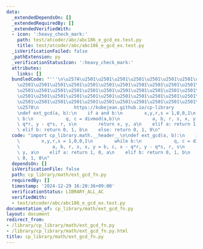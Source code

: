```yaml
---
data:
  _extendedDependsOn: []
  _extendedRequiredBy: []
  _extendedVerifiedWith:
  - icon: ':heavy_check_mark:'
    path: test/atcoder/abc/abc186_e_gcd_ex.test.py
    title: test/atcoder/abc/abc186_e_gcd_ex.test.py
  _isVerificationFailed: false
  _pathExtension: py
  _verificationStatusIcon: ':heavy_check_mark:'
  attributes:
    links: []
  bundledCode: "'''\n\u257A\u2501\u2501\u2501\u2501\u2501\u2501\u2501\u2501\u2501\u2501\
    \u2501\u2501\u2501\u2501\u2501\u2501\u2501\u2501\u2501\u2501\u2501\u2501\u2501\
    \u2501\u2501\u2501\u2501\u2501\u2501\u2501\u2501\u2501\u2501\u2501\u2501\u2501\
    \u2501\u2501\u2501\u2501\u2501\u2501\u2501\u2501\u2501\u2501\u2501\u2501\u2501\
    \u2501\u2501\u2501\u2501\u2501\u2501\u2501\u2501\u2501\u2501\u2501\u2501\u2501\
    \u2578\n             https://kobejean.github.io/cp-library               \n'''\n\
    \ndef ext_gcd(a, b):\n    if a and b:\n        x,y,r,s = 1,0,0,1\n        while\
    \ b:\n            q, c = divmod(a,b)\n            a, b, r, s, x, y = b, c, x -\
    \ q*r, y - q*s, r, s\n        return x, y, a\n    elif a: return 1, 0, a\n   \
    \ elif b: return 0, 1, b\n    else: return 0, 1, 0\n"
  code: "import cp_library.math.__header__\n\ndef ext_gcd(a, b):\n    if a and b:\n\
    \        x,y,r,s = 1,0,0,1\n        while b:\n            q, c = divmod(a,b)\n\
    \            a, b, r, s, x, y = b, c, x - q*r, y - q*s, r, s\n        return x,\
    \ y, a\n    elif a: return 1, 0, a\n    elif b: return 0, 1, b\n    else: return\
    \ 0, 1, 0\n"
  dependsOn: []
  isVerificationFile: false
  path: cp_library/math/ext_gcd_fn.py
  requiredBy: []
  timestamp: '2024-12-29 16:20:36+09:00'
  verificationStatus: LIBRARY_ALL_AC
  verifiedWith:
  - test/atcoder/abc/abc186_e_gcd_ex.test.py
documentation_of: cp_library/math/ext_gcd_fn.py
layout: document
redirect_from:
- /library/cp_library/math/ext_gcd_fn.py
- /library/cp_library/math/ext_gcd_fn.py.html
title: cp_library/math/ext_gcd_fn.py
---
```

